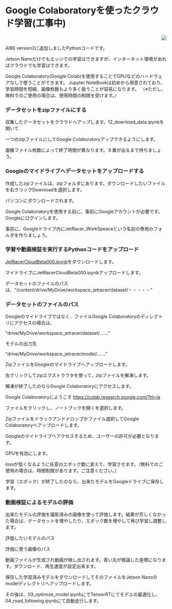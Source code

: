 # Google Colaboratoryを使ったクラウド学習(工事中)


<div style="text-align:right;">
<img src="./../img/signatureboardAI86V2.png">
</div>

AI86 version2に追加しましたPythonコードです。

Jetson Nanoだけでもエッジでの学習はできますが、インターネット環境があればクラウドでも学習はできます。

Google Colaboratory(Google Colab)を使用することでGPUなどのハードウェアなしで使うことができます。
Jupyter NoteBookは初めから用意されており、学習時間を短縮、画像枚数もより多く扱うことが容易になります。
（※ただし、無料でのご使用の場合は、使用時間の制限を受けます。）

### データセットをzipファイルにする

収集したデータセットをクラウドへアップします。12_download_data.ipynbを開いて

一つのzipファイルにしてGoogle Colaboratoryアップできるようにします。

画像ファイル枚数によって終了時間が異なります。８番が出るまで待ちましょう。

### Googleのマイドライブへデータセットをアップロードする

作成したzipファイルは、zipフォルダにあります。ダウンロードしたいファイルを右クリックDownloadを選択します。

パソコンにダウンロードされます。

Google Colaboratoryを使用する前に、事前にGoogleアカウントが必要です。Googleにログインします。

事前に、Googleドライブ内にJetRacer_WorkSpeaceという名前の専用のフォルダを作りましょう。

### 学習や動画検証を実行するPythonコードをアップロード

[JetRacerCloudBeta000.ipynb](./python/JetRacerCloudBeta000.ipynb)をダウンロードします。

マイドライブにJetRacerCloudBeta000.ipynbアップロードします。

データセットのファイルのパスは、"/content/drive/MyDrive/workspace_jetracer/dataset/・・・・・"

### データセットのファイルのパス

Googleのマイドライブではなく、ファイルGoogle Colaboratoryのディレクトリにアクセスの場合は、

"drive/MyDrive/workspace_jetracer/dataset/......."

モデルの出力先

"drive/MyDrive/workspace_jetracer/model/......."

ZipファイルをGoogleのマイドライブへアップロードします。

右クリックしてzipエクストラクタを使って、zipファイルを解凍します。

解凍が終了したのならGoogle Colaboratoryにアクセスします。

Google Colaboratoryにようこそ
https://colab.research.google.com/?hl=ja

ファイルをクリックし、ノートブックを開くを選択します。

Zipファイルをドラックアンドドロップかファイル選択してGoogle Colaboratoryへアップロードします。

Googleのマイドライブへアクセスするため、ユーザーの許可が必要となります。

GPUを有効にします。

lossが低くなるように任意のエポック数に変えて、学習させます。（無料でのご使用の場合は、時間制限があります。ご注意ください。）

学習（エポック）が終了したのなら、出来たモデルをGoogleドライブに保存します。

### 動画検証によるモデルの評価

出来たモデルの評価を撮影済みの画像を使って評価します。結果が芳しくなかった場合は、データセットを増やしたり、エポック数を増やして再び学習し調整します。

評価したいモデルのパス

評価に使う画像のパス

動画ファイルが生成され動画が映し出されます。青い丸が推論した座標になります。ダウンロード、再生速度が設定出来ます。

保存した学習済みモデルをダウンロードしてそのファイルをJetson Nanoのmodelディレクトリへアップロードします。

その後は、03_optimize_model.ipynbにてTensorRTにてモデルの最適化し、04_road_following.ipynbにて自動走行します。

